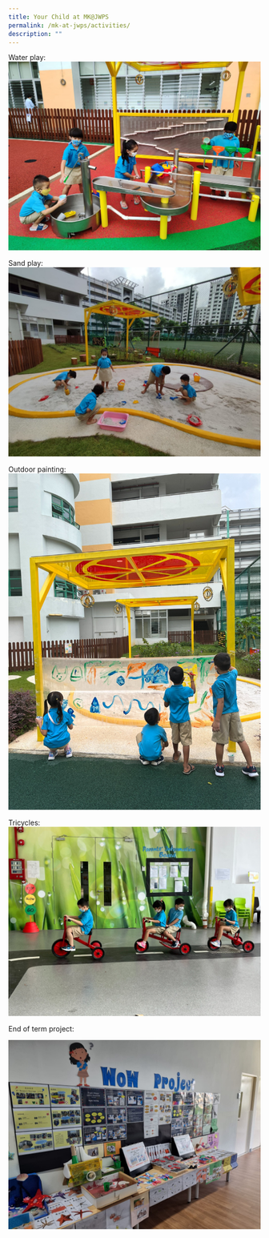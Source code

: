 ```yaml
---
title: Your Child at MK@JWPS
permalink: /mk-at-jwps/activities/
description: ""
---
```

Water play:
![Water play](/images/Water%20play.jpeg)


Sand play:
![Sand play](/images/Sand%20play.jpeg)

Outdoor painting:
![Outdoor painting](/images/Outdoor%20painting.jpeg)

Tricycles:
![Tricycles](/images/Tricycle.jpeg)

End of term project:

![project](/images/End%20of%20term%20project.jpeg)